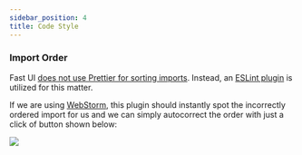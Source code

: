 ```yaml
---
sidebar_position: 4
title: Code Style
---
```


### Import Order

Fast UI
[does not use Prettier for sorting imports](https://prettier.io/docs/rationale.html#what-prettier-is-not-concerned-about).
Instead, an [ESLint plugin](https://perfectionist.dev/) is utilized for this matter.

If we are using [WebStorm](https://www.jetbrains.com/webstorm/), this plugin should instantly spot the incorrectly
ordered import for us and we can simply autocorrect the order with just a click of button shown below:

![](./img/ide-correct-import-order.png)
